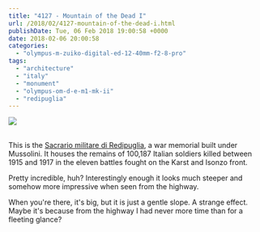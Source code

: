 ```yaml
---
title: "4127 - Mountain of the Dead I"
url: /2018/02/4127-mountain-of-the-dead-i.html
publishDate: Tue, 06 Feb 2018 19:00:58 +0000
date: 2018-02-06 20:00:58
categories: 
  - "olympus-m-zuiko-digital-ed-12-40mm-f2-8-pro"
tags: 
  - "architecture"
  - "italy"
  - "monument"
  - "olympus-om-d-e-m1-mk-ii"
  - "redipuglia"
---
```

<div class="container">
<div class="center"><a target="_blank" href="https://d25zfm9zpd7gm5.cloudfront.net/1200x1200/2017/20170527_155404_lr.jpg"><img class="webfeedsFeaturedVisual" src="https://d25zfm9zpd7gm5.cloudfront.net/0600x0600/2017/20170527_155404_lr.jpg" /></a></div>
</div>
<br />

This is the <a href="https://en.wikipedia.org/wiki/Sacrario_militare_di_Redipuglia" rel="noopener" target="_blank">Sacrario militare di Redipuglia</a>, a war memorial built under Mussolini. It houses the remains of 100,187 Italian soldiers killed between 1915 and 1917 in the eleven battles fought on the Karst and Isonzo front.

<a target="_blank" href="https://d25zfm9zpd7gm5.cloudfront.net/1200x1200/2017/20170527_160634_lr.jpg"><img style="margin: 0pt 10px 0pt 0px; float: left;" src="https://d25zfm9zpd7gm5.cloudfront.net/0150x0150/2017/20170527_160634_lr.jpg" alt="" border="0" /></a> Pretty incredible, huh? Interestingly enough it looks much steeper and somehow more impressive when seen from the highway.

When you're there, it's big, but it is just a gentle slope. A strange effect. Maybe it's because from the highway I had never more time than for a fleeting glance?


